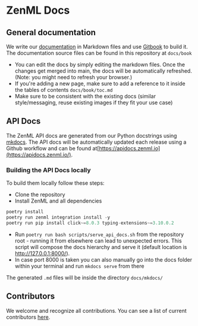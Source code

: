 # ZenML Docs

## General documentation

We write our [documentation](https://docs.zenml.io/) in Markdown files and use [Gitbook](https://www.gitbook.com/) to build it.
The documentation source files can be found in this repository at `docs/book`

* You can edit the docs by simply editing the markdown files. Once the changes
  get merged into main, the docs will be automatically refreshed. (Note: you
  might need to refresh your browser.)
* If you're adding a new page, make sure to add a reference to it inside the tables of contents `docs/book/toc.md`
* Make sure to be consistent with the existing docs (similar style/messaging, reuse existing images if they fit your use case)

## API Docs

The ZenML API docs are generated from our Python docstrings using [mkdocs](https://www.mkdocs.org/). 
The API docs will be automatically updated each release using a Github workflow and can be found 
at[https://apidocs.zenml.io](https://apidocs.zenml.io/).

### Building the API Docs locally

To build them locally follow these steps:

* Clone the repository
* Install ZenML and all dependencies
```python
poetry install
poetry run zenml integration install -y
poetry run pip install click~=8.0.3 typing-extensions~=3.10.0.2
```
* Run `poetry run bash scripts/serve_api_docs.sh` from the repository root - 
running it from elsewhere can lead to unexpected errors. This script will compose the docs hierarchy
and serve it (default location is http://127.0.0.1:8000/).
* In case port 8000 is taken you can also manually go into the docs folder within your terminal and
run `mkdocs serve` from there

The generated `.md` files will be inside the directory `docs/mkdocs/`

## Contributors

We welcome and recognize all contributions. You can see a list of current contributors [here](https://github.com/zenml-io/zenml/graphs/contributors).
